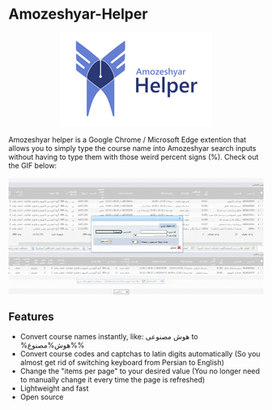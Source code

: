 # Amozeshyar-Helper

<p align="center">
  <img src="https://raw.githubusercontent.com/amirrezap/amirrezap.github.io/main/amozeshyar-helper/assets/header.png"/>
</p>

Amozeshyar helper is a Google Chrome / Microsoft Edge extention that allows you to simply type the course name into Amozeshyar search inputs without having to type them with those weird percent signs (%). Check out the GIF below:

![](https://raw.githubusercontent.com/amirrezap/amirrezap.github.io/main/amozeshyar-helper/assets/amozeshyar-helper.gif)


## Features

- Convert course names instantly, like: هوش مصنوعی to %هوش%مصنوع%%
- Convert course codes and captchas to latin digits automatically (So you almost get rid of switching keyboard from Persian to English)
- Change the "items per page" to your desired value (You no longer need to manually change it every time the page is refreshed)
- Lightweight and fast
- Open source